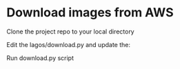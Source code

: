# Download images from AWS

Clone the project repo to your local directory 

Edit the lagos/download.py and update the:

Run download.py script

